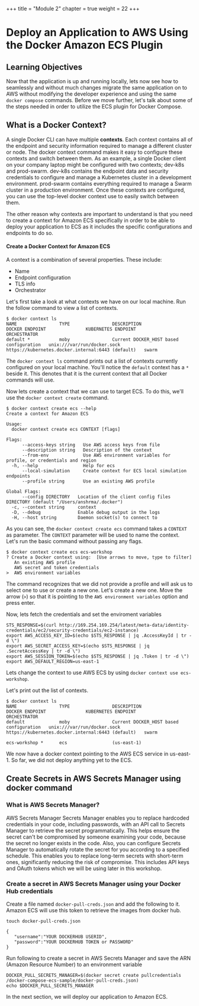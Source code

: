+++
title = "Module 2"
chapter = true
weight = 22
+++

# Deploy an Application to AWS Using the Docker Amazon ECS Plugin

## Learning Objectives
Now that the application is up and running locally, lets now see how to seamlessly and without much changes migrate the same application on to AWS without modifying the developer experience and using the same `docker compose` commands. 
Before we move further, let's talk about some of the steps needed in order to utilize the ECS plugin for Docker Compose. 

## What is a Docker Context?
A single Docker CLI can have multiple **contexts**. Each context contains all of the endpoint and security information required to manage a different cluster or node. The docker context command makes it easy to configure these contexts and switch between them. As an example, a single Docker client on your company laptop might be configured with two contexts; dev-k8s and prod-swarm. dev-k8s contains the endpoint data and security credentials to configure and manage a Kubernetes cluster in a development environment. prod-swarm contains everything required to manage a Swarm cluster in a production environment. Once these contexts are configured, you can use the top-level docker context use <context-name> to easily switch between them.

The other reason why contexts are important to understand is that you need to create a context for Amazon ECS specifically in order to be able to deploy your application to ECS as it includes the specific configurations and endpoints to do so. 

#### Create a Docker Context for Amazon ECS

A context is a combination of several properties. These include:

* Name
* Endpoint configuration
* TLS info
* Orchestrator

Let's first take a look at what contexts we have on our local machine. Run the follow command to view a list of contexts.

```
$ docker context ls
NAME                TYPE                DESCRIPTION                               DOCKER ENDPOINT               KUBERNETES ENDPOINT                                 ORCHESTRATOR
default *           moby                Current DOCKER_HOST based configuration   unix:///var/run/docker.sock   https://kubernetes.docker.internal:6443 (default)   swarm
```

The `docker context ls` command prints out a list of contexts currently configured on your local machine. You'll notice the `default` context has a `*` beside it. This denotes that it is the current context that all Docker commands will use.
  
Now lets create a context that we can use to target ECS. To do this, we'll use the `docker context create` command. 

```
$ docker context create ecs --help
Create a context for Amazon ECS

Usage:
  docker context create ecs CONTEXT [flags]

Flags:
      --access-keys string   Use AWS access keys from file
      --description string   Description of the context
      --from-env             Use AWS environment variables for profile, or credentials and region
  -h, --help                 Help for ecs
      --local-simulation     Create context for ECS local simulation endpoints
      --profile string       Use an existing AWS profile

Global Flags:
      --config DIRECTORY   Location of the client config files DIRECTORY (default "/Users/anshrma/.docker")
  -c, --context string     context
  -D, --debug              Enable debug output in the logs
  -H, --host string        Daemon socket(s) to connect to

```

As you can see, the `docker context create ecs` command takes a `CONTEXT` as parameter. The `CONTEXT` parameter will be used to name the context. Let's run the basic command without passing any flags.

```
$ docker context create ecs ecs-workshop
? Create a Docker context using:  [Use arrows to move, type to filter]
   An existing AWS profile
   AWS secret and token credentials
>  AWS environment variables

```

The command recognizes that we did not provide a profile and will ask us to select one to use or create a new one. Let's create a new one. Move the arrow (`>`) so that it is pointing to the `AWS environment variables` option and press enter.


Now, lets fetch the credentials and set the enviroment variables

```
STS_RESPONSE=$(curl http://169.254.169.254/latest/meta-data/identity-credentials/ec2/security-credentials/ec2-instance)
export AWS_ACCESS_KEY_ID=$(echo $STS_RESPONSE | jq .AccessKeyId | tr -d \")
export AWS_SECRET_ACCESS_KEY=$(echo $STS_RESPONSE | jq .SecretAccessKey | tr -d \")
export AWS_SESSION_TOKEN=$(echo $STS_RESPONSE | jq .Token | tr -d \")
export AWS_DEFAULT_REGION=us-east-1

```

Lets change the context to use AWS ECS by using `docker context use ecs-workshop`.


Let's print out the list of contexts.
```
$ docker context ls
NAME                TYPE                DESCRIPTION                               DOCKER ENDPOINT               KUBERNETES ENDPOINT                                 ORCHESTRATOR
default             moby                Current DOCKER_HOST based configuration   unix:///var/run/docker.sock   https://kubernetes.docker.internal:6443 (default)   swarm
                                                                                         
ecs-workshop *      ecs                 (us-east-1)            
```

We now have a docker context pointing to the AWS ECS service in us-east-1. So far, we did not deploy anything yet to the ECS.


## Create Secrets in AWS Secrets Manager using docker command

### What is AWS Secrets Manager?

AWS Secrets Manager Secrets Manager enables you to replace hardcoded credentials in your code, including passwords, with an API call to Secrets Manager to retrieve the secret programmatically. This helps ensure the secret can't be compromised by someone examining your code, because the secret no longer exists in the code. Also, you can configure Secrets Manager to automatically rotate the secret for you according to a specified schedule. This enables you to replace long-term secrets with short-term ones, significantly reducing the risk of compromise. This includes API keys and OAuth tokens which we will be using later in this workshop. 

### Create a secret in AWS Secrets Manager using your Docker Hub credentials

Create a file named `docker-pull-creds.json` and add the following to it. Amazon ECS will use this token to retrieve the images from docker hub.

`touch docker-pull-creds.json`

```
{
   "username":"YOUR DOCKERHUB USERID",
   "password":"YOUR DOCKERHUB TOKEN or PASSWORD"
}

```

Run following to create a secret in AWS Secrets Manager and save the ARN (Amazon Resource Number) to an environment variable

```
DOCKER_PULL_SECRETS_MANAGER=$(docker secret create pullcredentials /docker-compose-ecs-sample/docker-pull-creds.json)
echo $DOCKER_PULL_SECRETS_MANAGER
```

In the next section, we will deploy our application to Amazon ECS. 


